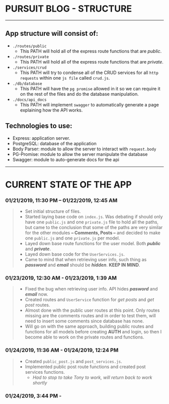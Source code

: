 # PURSUIT BLOG - STRUCTURE

___

## App structure will consist of:

* `./routes/public`
  *  This PATH will hold all of the express route functions that are _public_.
* `./routes/private`
  * This PATH will hold all of the express route functions that are _private_.
* `./services/crud`
  * This PATH will try to condense all of the CRUD services for all `http requests` within one `js file` called `crud.js`.
* `./db/database`
  * This PATH will have the `pg promise` allowed in it so we can require it on the rest of the files and do the database manipulation.
* `./docs/api_docs`
  * This PATH will implement `swagger` to automatically generate a page explaining how the API works.

## Technologies to use:

* Express: application server.
* PostgreSQL: database of the application
* Body Parser: module to allow the server to interact with `request.body`
* PG-Promise: module to allow the server manipulate the database
* Swagger: module to auto-generate docs for the api

___

# CURRENT STATE OF THE APP

### 01/21/2019, 11:30 PM – 01/22/2019, 12:45 AM 

> * Set initial structure of files.
> * Started laying base code on `index.js`. Was debating if should only have one `public.js` and one `private.js` file to hold all the paths, but came to the conclusion that some of the paths are very similar for the other modules **– Comments, Posts –** and decided to make one `public.js` and one `private.js` per model. 
> * Layed down base route functions for the user model. Both **_public_** and **_private_**.
> * Layed down base code for the `UserServices.js`.
> * Came to mind that when retrieving user info, such thing as **_password_** and **_email_** should be **_hidden_**. **KEEP IN MIND**.

### 01/23/2019, 12:30 AM - 01/23/2019, 1:39 AM

> * Fixed the bug when retrieving user info. API hides _**pasword**_ and _**email**_ now. 
> * Created routes and `UserService` function for _get posts_ and _get post_ routes. 
> * Almost done with the public user routes at this point. Only routes missing are the comments routes and in order to test them, will need to insert some comments since database has none. 
> * Will go on with the same approach, building public routes and functions for all models before creating **AUTH** and login, so then I become able to work on the private routes and functions.

### 01/24/2019, 11:36 AM - 01/24/2019, 12:24 PM

> * Created `public_post.js` and `post_services.js`.
> * Implemented public post route functions and created post services functions.
>   * _Had to stop to take Tony to work, will return back to work shortly_

### 01/24/2019, 3:44 PM - 

